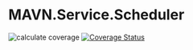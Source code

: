 # MAVN.Service.Scheduler

![calculate coverage](https://github.com/OpenMAVN/MAVN.Service.Scheduler/workflows/calculate%20coverage/badge.svg)
[![Coverage Status](https://coveralls.io/repos/github/OpenMAVN/MAVN.Service.Scheduler/badge.svg?branch=master)](https://coveralls.io/github/OpenMAVN/MAVN.Service.Scheduler?branch=master)
